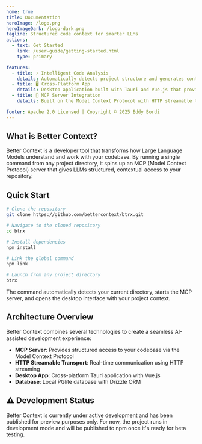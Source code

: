 ```yaml
---
home: true
title: Documentation
heroImage: /logo.png
heroImageDark: /logo-dark.png
tagline: Structured code context for smarter LLMs
actions:
  - text: Get Started
    link: /user-guide/getting-started.html
    type: primary

features:
  - title: ⚡ Intelligent Code Analysis
    details: Automatically detects project structure and generates contextual guidelines based on your codebase.
  - title: 🖥️ Cross-Platform App
    details: Desktop application built with Tauri and Vue.js that provides a dedicated interface, eliminating the need to hunt for it among dozens of browser tabs.
  - title: 🔌 MCP Server Integration
    details: Built on the Model Context Protocol with HTTP streamable transport for real-time communication between your tools and LLMs.

footer: Apache 2.0 Licensed | Copyright © 2025 Eddy Bordi
---
```


## What is Better Context?

Better Context is a developer tool that transforms how Large Language Models understand and work with your codebase. By running a single command from any project directory, it spins up an MCP (Model Context Protocol) server that gives LLMs structured, contextual access to your repository.

## Quick Start

```bash
# Clone the repository
git clone https://github.com/bettercontext/btrx.git

# Navigate to the cloned repository
cd btrx

# Install dependencies
npm install

# Link the global command
npm link

# Launch from any project directory
btrx
```

The command automatically detects your current directory, starts the MCP server, and opens the desktop interface with your project context.

## Architecture Overview

Better Context combines several technologies to create a seamless AI-assisted development experience:

- **MCP Server**: Provides structured access to your codebase via the Model Context Protocol
- **HTTP Streamable Transport**: Real-time communication using HTTP streaming
- **Desktop App**: Cross-platform Tauri application with Vue.js
- **Database**: Local PGlite database with Drizzle ORM

## ⚠ Development Status

Better Context is currently under active development and has been published for preview purposes only. For now, the project runs in development mode and will be published to npm once it's ready for beta testing.
